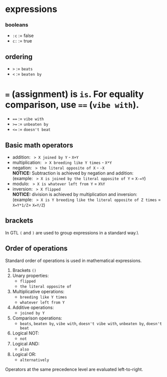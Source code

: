 # expressions

### booleans
- `:c` := false
- `c:` := true

## ordering
- `>` := `beats`
- `<` := `beaten by`
# `=` (assignment) is `is`. For equality comparison, use `==` (`vibe with`).
- `==` := `vibe with`
- `>=` := `unbeaten by`
- `<=` := `doesn't beat`

## Basic math operators
- addition: ` > X joined by Y` - `X+Y`
- multiplication: ` > X breeding like Y times` - `X*Y`
- negation: ` > the literal opposite of X` - `-X`\
**NOTICE:** Subtraction is achieved by negation and addition:\
(example: ` > X is joined by the literal opposite of Y` = `X-=Y`)
- modulo: ` > X is whatever left from Y` = `X%Y`
- inversion: ` > X flipped`\
**NOTICE:** division is achieved by multiplication and inversion:\
(example: ` > X is Y breeding like the literal opposite of Z times` = `X=Y*1/Z`= `X=Y/Z`)

## brackets
In GTL `(` and `)` are used to group expressions in a standard way.\

## Order of operations
Standard order of operations is used in mathematical expressions.
1. Brackets `()`
2. Unary properties:
   - `flipped`
   - `the literal opposite of`
3. Multiplicative operations:
   - `breeding like Y times`
   - `whatever left from Y`
4. Additive operations:
   - `joined by Y`
5. Comparison operations:
   - `beats`, `beaten by`, `vibe with`, `doesn't vibe with`, `unbeaten by`, `doesn't beat`
6. Logical NOT:
   - `not`
7. Logical AND:
   - `also`
8. Logical OR:
   - `alternatively`

Operators at the same precedence level are evaluated left-to-right.
